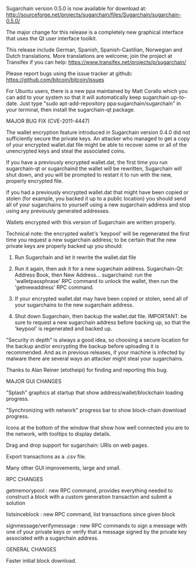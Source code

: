 Sugarchain version 0.5.0 is now available for download at:
http://sourceforge.net/projects/sugarchain/files/Sugarchain/sugarchain-0.5.0/

The major change for this release is a completely new graphical interface that uses the Qt user interface toolkit.

This release include German, Spanish, Spanish-Castilian, Norwegian and Dutch translations. More translations are welcome; join the project at Transifex if you can help:
https://www.transifex.net/projects/p/sugarchain/

Please report bugs using the issue tracker at github:
https://github.com/bitcoin/bitcoin/issues

For Ubuntu users, there is a new ppa maintained by Matt Corallo which you can add to your system so that it will automatically keep sugarchain up-to-date.  Just type "sudo apt-add-repository ppa:sugarchain/sugarchain" in your terminal, then install the sugarchain-qt package.

MAJOR BUG FIX  (CVE-2011-4447)

The wallet encryption feature introduced in Sugarchain version 0.4.0 did not sufficiently secure the private keys. An attacker who
managed to get a copy of your encrypted wallet.dat file might be able to recover some or all of the unencrypted keys and steal the
associated coins.

If you have a previously encrypted wallet.dat, the first time you run sugarchain-qt or sugarchaind the wallet will be rewritten, Sugarchain will
shut down, and you will be prompted to restart it to run with the new, properly encrypted file.

If you had a previously encrypted wallet.dat that might have been copied or stolen (for example, you backed it up to a public
location) you should send all of your sugarchains to yourself using a new sugarchain address and stop using any previously generated addresses.

Wallets encrypted with this version of Sugarchain are written properly.

Technical note: the encrypted wallet's 'keypool' will be regenerated the first time you request a new sugarchain address; to be certain that the
new private keys are properly backed up you should:

1. Run Sugarchain and let it rewrite the wallet.dat file

2. Run it again, then ask it for a new sugarchain address.
Sugarchain-Qt: Address Book, then New Address...
sugarchaind: run the 'walletpassphrase' RPC command to unlock the wallet,  then run the 'getnewaddress' RPC command.

3. If your encrypted wallet.dat may have been copied or stolen, send  all of your sugarchains to the new sugarchain address.

4. Shut down Sugarchain, then backup the wallet.dat file.
IMPORTANT: be sure to request a new sugarchain address before backing up, so that the 'keypool' is regenerated and backed up.

"Security in depth" is always a good idea, so choosing a secure location for the backup and/or encrypting the backup before uploading it is recommended. And as in previous releases, if your machine is infected by malware there are several ways an attacker might steal your sugarchains.

Thanks to Alan Reiner (etotheipi) for finding and reporting this bug.

MAJOR GUI CHANGES

"Splash" graphics at startup that show address/wallet/blockchain loading progress.

"Synchronizing with network" progress bar to show block-chain download progress.

Icons at the bottom of the window that show how well connected you are to the network, with tooltips to display details.

Drag and drop support for sugarchain: URIs on web pages.

Export transactions as a .csv file.

Many other GUI improvements, large and small.

RPC CHANGES

getmemorypool : new RPC command, provides everything needed to construct a block with a custom generation transaction and submit a solution

listsinceblock : new RPC command, list transactions since given block

signmessage/verifymessage : new RPC commands to sign a message with one of your private keys or verify that a message signed by the private key associated with a sugarchain address.

GENERAL CHANGES

Faster initial block download.
